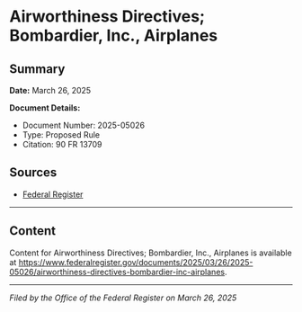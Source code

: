 # Airworthiness Directives; Bombardier, Inc., Airplanes

## Summary

**Date:** March 26, 2025

**Document Details:**
- Document Number: 2025-05026
- Type: Proposed Rule
- Citation: 90 FR 13709

## Sources
- [Federal Register](https://www.federalregister.gov/documents/2025/03/26/2025-05026/airworthiness-directives-bombardier-inc-airplanes)

---

## Content

Content for Airworthiness Directives; Bombardier, Inc., Airplanes is available at https://www.federalregister.gov/documents/2025/03/26/2025-05026/airworthiness-directives-bombardier-inc-airplanes.

---

*Filed by the Office of the Federal Register on March 26, 2025*
